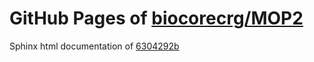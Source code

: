 GitHub Pages of [biocorecrg/MOP2](https://github.com/biocorecrg/MOP2.git)
===
Sphinx html documentation of [6304292b](https://github.com/biocorecrg/MOP2/tree/6304292b64acd6e8fae5bc11c545ae014b2de687)
